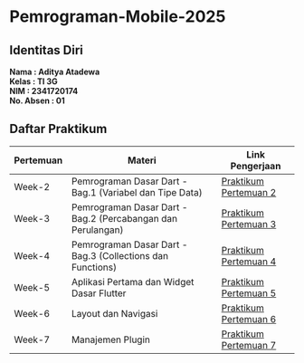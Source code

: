 # Pemrograman-Mobile-2025

## Identitas Diri
**Nama  : Aditya Atadewa**  
**Kelas : TI 3G**  
**NIM   : 2341720174**  
**No. Absen : 01** 

## Daftar Praktikum

| Pertemuan  | Materi  | Link Pengerjaan   |
|------------|---------|-------------------|
| Week-2     | Pemrograman Dasar Dart - Bag.1 (Variabel dan Tipe Data) | [Praktikum Pertemuan 2](./week-02) |
| Week-3     | Pemrograman Dasar Dart - Bag.2 (Percabangan dan Perulangan) | [Praktikum Pertemuan 3](./week-03) |
| Week-4     | Pemrograman Dasar Dart - Bag.3 (Collections dan Functions) | [Praktikum Pertemuan 4](./week-04) |
| Week-5     | Aplikasi Pertama dan Widget Dasar Flutter | [Praktikum Pertemuan 5](./week-05) |
| Week-6     | Layout dan Navigasi | [Praktikum Pertemuan 6](./week-06) |
| Week-7     | Manajemen Plugin | [Praktikum Pertemuan 7](./week-07) |